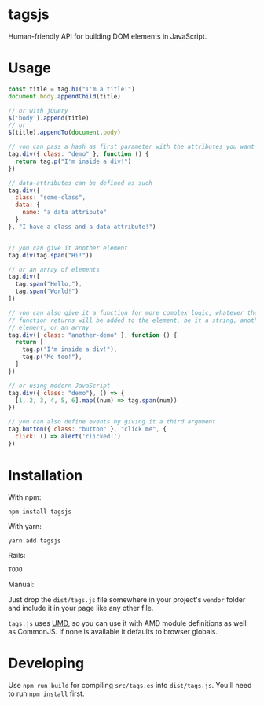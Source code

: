 # tagsjs
Human-friendly API for building DOM elements in JavaScript.

# Usage

```javascript
const title = tag.h1("I'm a title!")
document.body.appendChild(title)

// or with jQuery
$('body').append(title)
// or
$(title).appendTo(document.body)

// you can pass a hash as first parameter with the attributes you want
tag.div({ class: "demo" }, function () {
  return tag.p("I'm inside a div!")
})

// data-attributes can be defined as such
tag.div({
  class: "some-class",
  data: {
    name: "a data attribute" 
  } 
}, "I have a class and a data-attribute!")


// you can give it another element
tag.div(tag.span("Hi!"))

// or an array of elements
tag.div([
  tag.span("Hello,"),
  tag.span("World!")
])

// you can also give it a function for more complex logic, whatever the
// function returns will be added to the element, be it a string, another DOM
// element, or an array
tag.div({ class: "another-demo" }, function () {
  return [
    tag.p("I'm inside a div!"),
    tag.p("Me too!"),
  ]
})

// or using modern JavaScript
tag.div({ class: "demo"}, () => {
  [1, 2, 3, 4, 5, 6].map((num) => tag.span(num))
})

// you can also define events by giving it a third argument
tag.button({ class: "button" }, "click me", {
  click: () => alert('clicked!')
})
```

# Installation
With npm:

    npm install tagsjs

With yarn:

    yarn add tagsjs

Rails:

    TODO

Manual:

Just drop the `dist/tags.js` file somewhere in your project's `vendor` folder
and include it in your page like any other file.

`tags.js` uses
[UMD](https://www.davidbcalhoun.com/2014/what-is-amd-commonjs-and-umd/), so you
can use it  with AMD module definitions as well as CommonJS. If none is
available it defaults  to browser globals.

# Developing
Use `npm run build` for compiling `src/tags.es` into `dist/tags.js`. You'll need
to run `npm install` first.
